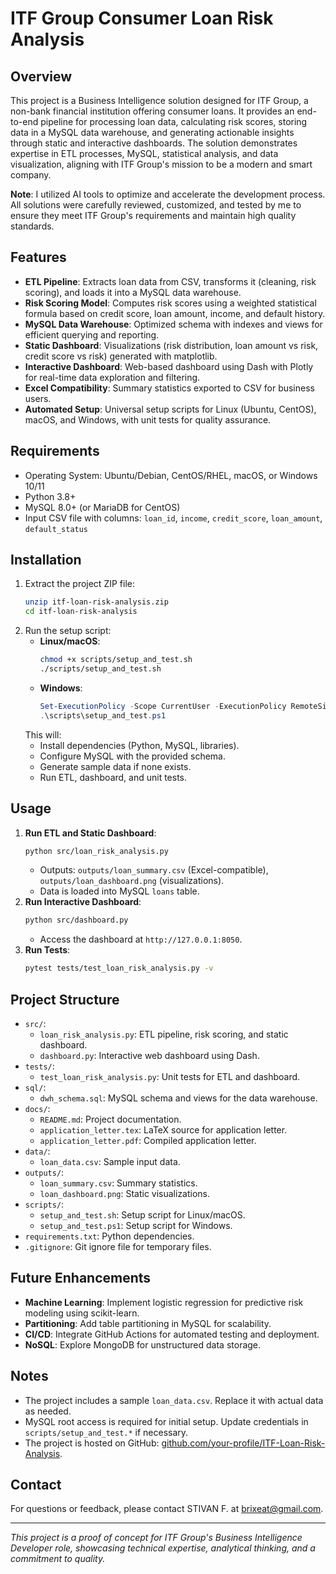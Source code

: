 # ITF Group Consumer Loan Risk Analysis

## Overview
This project is a Business Intelligence solution designed for ITF Group, a non-bank financial institution offering consumer loans. It provides an end-to-end pipeline for processing loan data, calculating risk scores, storing data in a MySQL data warehouse, and generating actionable insights through static and interactive dashboards. The solution demonstrates expertise in ETL processes, MySQL, statistical analysis, and data visualization, aligning with ITF Group's mission to be a modern and smart company.

**Note**: I utilized AI tools to optimize and accelerate the development process. All solutions were carefully reviewed, customized, and tested by me to ensure they meet ITF Group's requirements and maintain high quality standards.

## Features
- **ETL Pipeline**: Extracts loan data from CSV, transforms it (cleaning, risk scoring), and loads it into a MySQL data warehouse.
- **Risk Scoring Model**: Computes risk scores using a weighted statistical formula based on credit score, loan amount, income, and default history.
- **MySQL Data Warehouse**: Optimized schema with indexes and views for efficient querying and reporting.
- **Static Dashboard**: Visualizations (risk distribution, loan amount vs risk, credit score vs risk) generated with matplotlib.
- **Interactive Dashboard**: Web-based dashboard using Dash with Plotly for real-time data exploration and filtering.
- **Excel Compatibility**: Summary statistics exported to CSV for business users.
- **Automated Setup**: Universal setup scripts for Linux (Ubuntu, CentOS), macOS, and Windows, with unit tests for quality assurance.

## Requirements
- Operating System: Ubuntu/Debian, CentOS/RHEL, macOS, or Windows 10/11
- Python 3.8+
- MySQL 8.0+ (or MariaDB for CentOS)
- Input CSV file with columns: `loan_id`, `income`, `credit_score`, `loan_amount`, `default_status`

## Installation
1. Extract the project ZIP file:
   ```bash
   unzip itf-loan-risk-analysis.zip
   cd itf-loan-risk-analysis
   ```
2. Run the setup script:
   - **Linux/macOS**:
     ```bash
     chmod +x scripts/setup_and_test.sh
     ./scripts/setup_and_test.sh
     ```
   - **Windows**:
     ```powershell
     Set-ExecutionPolicy -Scope CurrentUser -ExecutionPolicy RemoteSigned
     .\scripts\setup_and_test.ps1
     ```
   This will:
   - Install dependencies (Python, MySQL, libraries).
   - Configure MySQL with the provided schema.
   - Generate sample data if none exists.
   - Run ETL, dashboard, and unit tests.

## Usage
1. **Run ETL and Static Dashboard**:
   ```bash
   python src/loan_risk_analysis.py
   ```
   - Outputs: `outputs/loan_summary.csv` (Excel-compatible), `outputs/loan_dashboard.png` (visualizations).
   - Data is loaded into MySQL `loans` table.
2. **Run Interactive Dashboard**:
   ```bash
   python src/dashboard.py
   ```
   - Access the dashboard at `http://127.0.0.1:8050`.
3. **Run Tests**:
   ```bash
   pytest tests/test_loan_risk_analysis.py -v
   ```

## Project Structure
- `src/`:
  - `loan_risk_analysis.py`: ETL pipeline, risk scoring, and static dashboard.
  - `dashboard.py`: Interactive web dashboard using Dash.
- `tests/`:
  - `test_loan_risk_analysis.py`: Unit tests for ETL and dashboard.
- `sql/`:
  - `dwh_schema.sql`: MySQL schema and views for the data warehouse.
- `docs/`:
  - `README.md`: Project documentation.
  - `application_letter.tex`: LaTeX source for application letter.
  - `application_letter.pdf`: Compiled application letter.
- `data/`:
  - `loan_data.csv`: Sample input data.
- `outputs/`:
  - `loan_summary.csv`: Summary statistics.
  - `loan_dashboard.png`: Static visualizations.
- `scripts/`:
  - `setup_and_test.sh`: Setup script for Linux/macOS.
  - `setup_and_test.ps1`: Setup script for Windows.
- `requirements.txt`: Python dependencies.
- `.gitignore`: Git ignore file for temporary files.

## Future Enhancements
- **Machine Learning**: Implement logistic regression for predictive risk modeling using scikit-learn.
- **Partitioning**: Add table partitioning in MySQL for scalability.
- **CI/CD**: Integrate GitHub Actions for automated testing and deployment.
- **NoSQL**: Explore MongoDB for unstructured data storage.

## Notes
- The project includes a sample `loan_data.csv`. Replace it with actual data as needed.
- MySQL root access is required for initial setup. Update credentials in `scripts/setup_and_test.*` if necessary.
- The project is hosted on GitHub: [github.com/your-profile/ITF-Loan-Risk-Analysis](https://github.com/st11fler/ITF-Loan-Risk-Analysis).

## Contact
For questions or feedback, please contact STIVAN F. at brixeat@gmail.com.

---

*This project is a proof of concept for ITF Group's Business Intelligence Developer role, showcasing technical expertise, analytical thinking, and a commitment to quality.*
